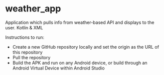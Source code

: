# weather_app
 Application which pulls info from weather-based API and displays to the user. Kotlin &amp; XML

Instructions to run:

- Create a new GitHub repository locally and set the origin as the URL of this repository
- Pull the repository
- Build the APK and run on any Android device, or build through an Android Virtual Device within Android Studio
